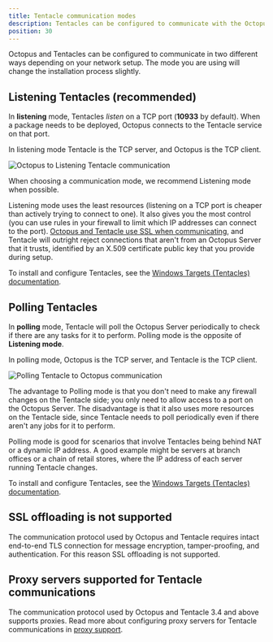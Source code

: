 ```yaml
---
title: Tentacle communication modes
description: Tentacles can be configured to communicate with the Octopus Server in Listening or Polling mode.
position: 30
---
```


Octopus and Tentacles can be configured to communicate in two different ways depending on your network setup. The mode you are using will change the installation process slightly.

## Listening Tentacles (recommended)

In **listening** mode, Tentacles *listen* on a TCP port (**10933** by default). When a package needs to be deployed, Octopus connects to the Tentacle service on that port.

In listening mode Tentacle is the TCP server, and Octopus is the TCP client.

![Octopus to Listening Tentacle communication](images/listening-tentacle.png)

When choosing a communication mode, we recommend Listening mode when possible.

Listening mode uses the least resources (listening on a TCP port is cheaper than actively trying to connect to one). It also gives you the most control (you can use rules in your firewall to limit which IP addresses can connect to the port). [Octopus and Tentacle use SSL when communicating](/docs/administration/security/octopus-tentacle-communication/index.md), and Tentacle will outright reject connections that aren't from an Octopus Server that it trusts, identified by an X.509 certificate public key that you provide during setup.

To install and configure Tentacles, see the [Windows Targets (Tentacles) documentation](/docs/infrastructure/deployment-targets/windows-targets/index.md).

## Polling Tentacles

In **polling** mode, Tentacle will poll the Octopus Server periodically to check if there are any tasks for it to perform. Polling mode is the opposite of **Listening mode**.

In polling mode, Octopus is the TCP server, and Tentacle is the TCP client.

![Polling Tentacle to Octopus communication](images/polling-tentacle.png)

The advantage to Polling mode is that you don't need to make any firewall changes on the Tentacle side; you only need to allow access to a port on the Octopus Server. The disadvantage is that it also uses more resources on the Tentacle side, since Tentacle needs to poll periodically even if there aren't any jobs for it to perform.

Polling mode is good for scenarios that involve Tentacles being behind NAT or a dynamic IP address. A good example might be servers at branch offices or a chain of retail stores, where the IP address of each server running Tentacle changes.

To install and configure Tentacles, see the [Windows Targets (Tentacles) documentation](/docs/infrastructure/deployment-targets/windows-targets/index.md).

## SSL offloading is not supported

The communication protocol used by Octopus and Tentacle requires intact end-to-end TLS connection for message encryption, tamper-proofing, and authentication. For this reason SSL offloading is not supported.

## Proxy servers supported for Tentacle communications

The communication protocol used by Octopus and Tentacle 3.4 and above supports proxies. Read more about configuring proxy servers for Tentacle communications in [proxy support](/docs/infrastructure/deployment-targets/proxy-support.md).
